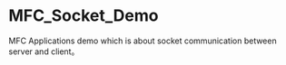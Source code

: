 # MFC_Socket_Demo
MFC Applications  demo which is about socket communication between  server and client。
